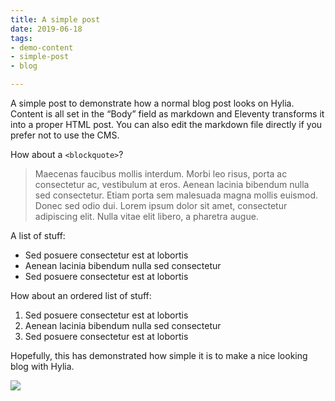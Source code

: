 ```yaml
---
title: A simple post
date: 2019-06-18
tags:
- demo-content
- simple-post
- blog

---
```

A simple post to demonstrate how a normal blog post looks on Hylia. Content is
all set in the “Body” field as markdown and Eleventy transforms it into a proper
HTML post. You can also edit the markdown file directly if you prefer not to use
the CMS.

How about a `<blockquote>`?

> Maecenas faucibus mollis interdum. Morbi leo risus, porta ac consectetur ac, vestibulum at eros. Aenean lacinia bibendum nulla sed consectetur. Etiam porta sem malesuada magna mollis euismod. Donec sed odio dui. Lorem ipsum dolor sit amet, consectetur adipiscing elit. Nulla vitae elit libero, a pharetra augue.

A list of stuff:

* Sed posuere consectetur est at lobortis
* Aenean lacinia bibendum nulla sed consectetur
* Sed posuere consectetur est at lobortis

How about an ordered list of stuff:

1. Sed posuere consectetur est at lobortis
2. Aenean lacinia bibendum nulla sed consectetur
3. Sed posuere consectetur est at lobortis

Hopefully, this has demonstrated how simple it is to make a nice looking blog with Hylia.

![](/images/demo-image-2.jpg)